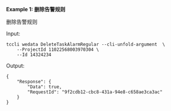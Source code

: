 **Example 1: 删除告警规则**

删除告警规则

Input: 

```
tccli wedata DeleteTaskAlarmRegular --cli-unfold-argument  \
    --ProjectId 11022568003970304 \
    --Id 14324234
```

Output: 
```
{
    "Response": {
        "Data": true,
        "RequestId": "9f2cdb12-cbc8-431a-94e8-c658ae3ca3ac"
    }
}
```

